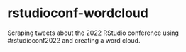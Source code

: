 # rstudioconf-wordcloud
Scraping tweets about the 2022 RStudio conference using #rstudioconf2022 and creating a word cloud.
